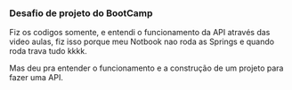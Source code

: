 <h3>Desafio de projeto do BootCamp</h3>

Fiz os codigos somente, e entendi o funcionamento da API através das video 
aulas, fiz isso porque meu Notbook nao roda as Springs e quando roda trava 
tudo kkkk.

Mas deu pra entender o funcionamento e a construção de um projeto para fazer 
uma API.
